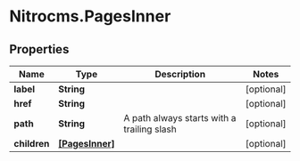 # Nitrocms.PagesInner

## Properties

Name | Type | Description | Notes
------------ | ------------- | ------------- | -------------
**label** | **String** |  | [optional] 
**href** | **String** |  | [optional] 
**path** | **String** | A path always starts with a trailing slash | [optional] 
**children** | [**[PagesInner]**](PagesInner.md) |  | [optional] 


